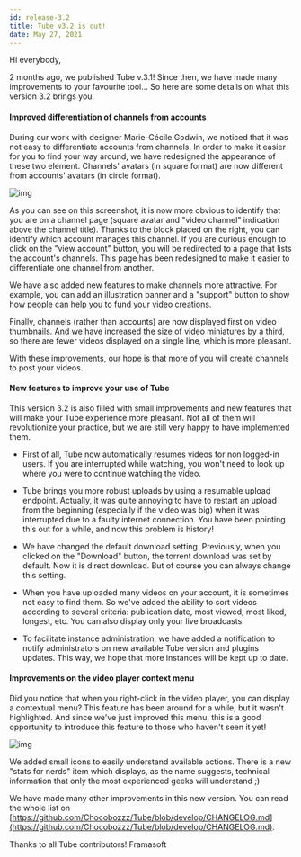 ```yaml
---
id: release-3.2
title: Tube v3.2 is out!
date: May 27, 2021
---
```


Hi everybody,

2 months ago, we published Tube v.3.1! Since then, we have made many improvements to your favourite tool... So here are some details on what this version 3.2 brings you.

#### Improved differentiation of channels from accounts

During our work with designer Marie-Cécile Godwin, we noticed that it was not easy to differentiate accounts from channels. In order to make it easier for you to find your way around, we have redesigned the appearance of these two element. Channels' avatars (in square format) are now different from accounts' avatars (in circle format).

![img](/img/news/release-3.2/en/chaine-nvdesign-EN.png)

As you can see on this screenshot, it is now more obvious to identify that you are on a channel page (square avatar and "video channel" indication above the channel title). Thanks to the block placed on the right, you can identify which account manages this channel. If you are curious enough to click on the "view account" button, you will be redirected to a page that lists the account's channels. This page has been redesigned to make it easier to differentiate one channel from another.

We have also added new features to make channels more attractive. For example, you can add an illustration banner and a "support" button to show how people can help you to fund your video creations.

Finally, channels (rather than accounts) are now displayed first on video thumbnails. And we have increased the size of video miniatures by a third, so there are fewer videos displayed on a single line, which is more pleasant.

With these improvements, our hope is that more of you will create channels to post your videos.

#### New features to improve your use of Tube

This version 3.2 is also filled with small improvements and new features that will make your Tube experience more pleasant. Not all of them will revolutionize your practice, but we are still very happy to have implemented them.

  * First of all, Tube now automatically resumes videos for non logged-in users. If you are interrupted while watching, you won't need to look up where you were to continue watching the video.

  * Tube brings you more robust uploads by using a resumable upload endpoint. Actually, it was quite annoying to have to restart an upload from the beginning (especially if the video was big) when it was interrupted due to a faulty internet connection. You have been pointing this out for a while, and now this problem is history!

  * We have changed the default download setting. Previously, when you clicked on the "Download" button, the torrent download was set by default. Now it is direct download. But of course you can always change this setting.

  * When you have uploaded many videos on your account, it is sometimes not easy to find them. So we've added the ability to sort videos according to several criteria: publication date, most viewed, most liked, longest, etc. You can also display only your live broadcasts.

  * To facilitate instance administration, we have added a notification to notify administrators on new available Tube version and plugins updates. This way, we hope that more instances will be kept up to date.


#### Improvements on the video player context menu

Did you notice that when you right-click in the video player, you can display a contextual menu? This feature has been around for a while, but it wasn't highlighted. And since we've just improved this menu, this is a good opportunity to introduce this feature to those who haven't seen it yet!

![img](/img/news/release-3.2/en/menu-contextuel.png)

We added small icons to easily understand available actions. There is a new "stats for nerds" item which displays, as the name suggests, technical information that only the most experienced geeks will understand ;)

We have made many other improvements in this new version. You can read the whole list on [https://github.com/Chocobozzz/Tube/blob/develop/CHANGELOG.md](https://github.com/Chocobozzz/Tube/blob/develop/CHANGELOG.md).

Thanks to all Tube contributors!
Framasoft
